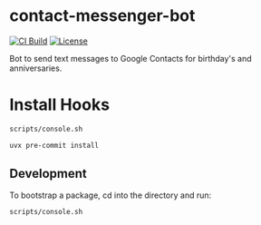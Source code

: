 # contact-messenger-bot

[![CI Build](https://github.com/rcolfin/contact-messenger-bot/actions/workflows/ci.yml/badge.svg)](https://github.com/rcolfin/contact-messenger-bot/actions/workflows/ci.yml)
[![License](https://img.shields.io/github/license/rcolfin/contact-messenger-bot.svg)](https://github.com/rcolfin/contact-messenger-bot/blob/main/LICENSE)

Bot to send text messages to Google Contacts for birthday's and anniversaries.

# Install Hooks

```sh
scripts/console.sh

uvx pre-commit install
```

## Development

To bootstrap a package, cd into the directory and run:

```sh
scripts/console.sh
```
